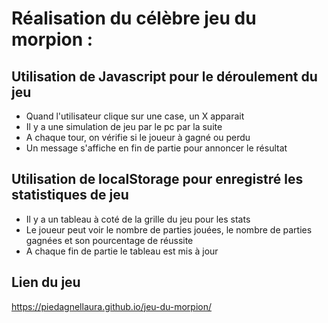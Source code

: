 
# Réalisation du célèbre jeu du morpion :

## Utilisation de Javascript pour le déroulement du jeu 

- Quand l'utilisateur clique sur une case, un X apparait 
- Il y a une simulation de jeu par le pc par la suite
- A chaque tour, on vérifie si le joueur à gagné ou perdu
- Un message s'affiche en fin de partie pour annoncer le résultat

## Utilisation de localStorage pour enregistré les statistiques de jeu

- Il y a un tableau à coté de la grille du jeu pour les stats
- Le joueur peut voir le nombre de parties jouées, le nombre de parties gagnées et son pourcentage de réussite
- A chaque fin de partie le tableau est mis à jour

## Lien du jeu

https://piedagnellaura.github.io/jeu-du-morpion/
